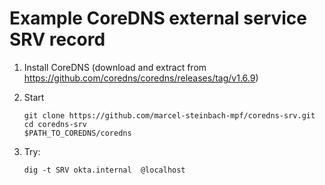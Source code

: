 # Example CoreDNS external service SRV record

1. Install CoreDNS (download and extract from https://github.com/coredns/coredns/releases/tag/v1.6.9)


2. Start   
    ```
    git clone https://github.com/marcel-steinbach-mpf/coredns-srv.git
    cd coredns-srv
    $PATH_TO_COREDNS/coredns
    ```
3. Try:
    ```
    dig -t SRV okta.internal  @localhost
    ```
